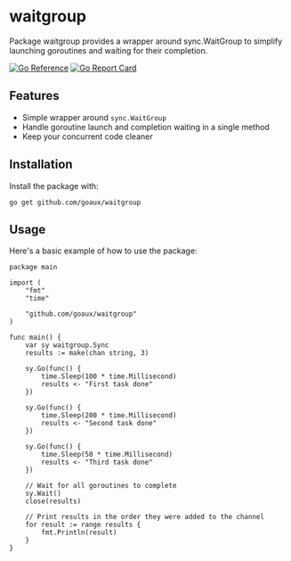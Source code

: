 # waitgroup
Package waitgroup provides a wrapper around sync.WaitGroup to simplify launching goroutines and waiting for their completion.

[![Go Reference](https://pkg.go.dev/badge/github.com/goaux/waitgroup.svg)](https://pkg.go.dev/github.com/goaux/waitgroup)
[![Go Report Card](https://goreportcard.com/badge/github.com/goaux/waitgroup)](https://goreportcard.com/report/github.com/goaux/waitgroup)

## Features

- Simple wrapper around `sync.WaitGroup`
- Handle goroutine launch and completion waiting in a single method
- Keep your concurrent code cleaner

## Installation

Install the package with:

    go get github.com/goaux/waitgroup

## Usage

Here's a basic example of how to use the package:

    package main

    import (
        "fmt"
        "time"

        "github.com/goaux/waitgroup"
    )

    func main() {
        var sy waitgroup.Sync
        results := make(chan string, 3)

        sy.Go(func() {
            time.Sleep(100 * time.Millisecond)
            results <- "First task done"
        })

        sy.Go(func() {
            time.Sleep(200 * time.Millisecond)
            results <- "Second task done"
        })

        sy.Go(func() {
            time.Sleep(50 * time.Millisecond)
            results <- "Third task done"
        })

        // Wait for all goroutines to complete
        sy.Wait()
        close(results)

        // Print results in the order they were added to the channel
        for result := range results {
            fmt.Println(result)
        }
    }
